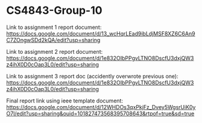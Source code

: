 # CS4843-Group-10
Link to assignment 1 report document: https://docs.google.com/document/d/13_wcHqrLEad9ibLdjMSF8XZ6C6An9C7ZOngwSDd2kQA/edit?usp=sharing

Link to assignment 2 report document: https://docs.google.com/document/d/1e832OIbPPgvLTNO8DscfU3dxjQW3z4ihX0D0cOap3L0/edit?usp=sharing

Link to assignment 3 report doc (accidently overwrote previous one): https://docs.google.com/document/d/1e832OIbPPgvLTNO8DscfU3dxjQW3z4ihX0D0cOap3L0/edit?usp=sharing

Final report link using ieee template document: https://docs.google.com/document/d/12WHDOs3qxPkjFz_Dvey5WgsrUiK0yO7l/edit?usp=sharing&ouid=101827473568395708643&rtpof=true&sd=true 